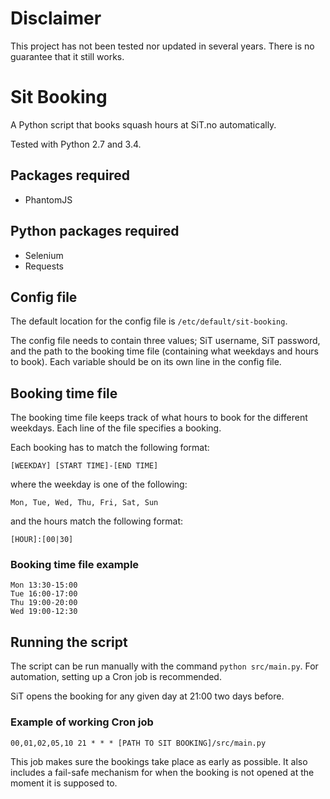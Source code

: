 # Disclaimer

This project has not been tested nor updated in several years. There is no guarantee that it still works.

# Sit Booking

A Python script that books squash hours at SiT.no automatically.

Tested with Python 2.7 and 3.4.

## Packages required
* PhantomJS

## Python packages required
* Selenium
* Requests

## Config file

The default location for the config file is ```/etc/default/sit-booking```.

The config file needs to contain three values; SiT username, SiT password, and the path to the booking time file (containing what weekdays and hours to book). Each variable should be on its own line in the config file.

## Booking time file

The booking time file keeps track of what hours to book for the different weekdays. Each line of the file specifies a booking.

Each booking has to match the following format:

```
[WEEKDAY] [START TIME]-[END TIME]
```

where the weekday is one of the following:

```
Mon, Tue, Wed, Thu, Fri, Sat, Sun
```

and the hours match the following format:

```
[HOUR]:[00|30]
```

### Booking time file example

```
Mon 13:30-15:00
Tue 16:00-17:00
Thu 19:00-20:00
Wed 19:00-12:30
```

## Running the script

The script can be run manually with the command ```python src/main.py```. For automation, setting up a Cron job is recommended.

SiT opens the booking for any given day at 21:00 two days before.

### Example of working Cron job

```
00,01,02,05,10 21 * * * [PATH TO SIT BOOKING]/src/main.py
```

This job makes sure the bookings take place as early as possible. It also includes a fail-safe mechanism for when the booking is not opened at the moment it is supposed to.
